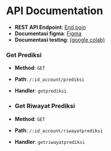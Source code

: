 # API Documentation

- **REST API Endpoint**: [End poin](https://model-moneo-pyy3zhb4pa-et.a.run.app/)
- **Documentasi figma**: [Figma](https://www.figma.com/file/I41CrUyCWdJ3KnH2yngDIz/Job-Desk-ML?type=whiteboard&node-id=0-1&t=BDrndohN3geExaRh-0)
- **Documentasi testing**: [(google colab)](https://colab.research.google.com/drive/1V58Lr4NL8wpdfSU-QcIbMlptPaL2LFFs?usp=sharing)

### Get Prediksi 

- **Method**: `GET`
- **Path**: `/:id_account/prediksi`
- **Handler**: `getprediksi`

- ### Get Riwayat Prediksi

- **Method**: `GET`
- **Path**: `/:id_account/riwayatprediksi`
- **Handler**: `getriwayatprediksi`
